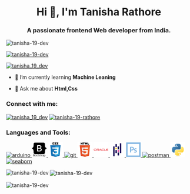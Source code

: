 <h1 align="center">Hi 👋, I'm Tanisha Rathore</h1>
<h3 align="center">A passionate frontend Web developer from India.</h3>

<p align="left"> <img src="https://komarev.com/ghpvc/?username=tanisha-19-dev&label=Profile%20views&color=0e75b6&style=flat" alt="tanisha-19-dev" /> </p>

<p align="left"> <a href="https://github.com/ryo-ma/github-profile-trophy"><img src="https://github-profile-trophy.vercel.app/?username=tanisha-19-dev" alt="tanisha-19-dev" /></a> </p>

<p align="left"> <a href="https://twitter.com/tanisha_19_dev" target="blank"><img src="https://img.shields.io/twitter/follow/tanisha_19_dev?logo=twitter&style=for-the-badge" alt="tanisha_19_dev" /></a> </p>

- 🌱 I’m currently learning **Machine Leaning**


- 💬 Ask me about **Html,Css**

<h3 align="left">Connect with me:</h3>
<p align="left">
<a href="https://twitter.com/tanisha_19_dev" target="blank"><img align="center" src="https://raw.githubusercontent.com/rahuldkjain/github-profile-readme-generator/master/src/images/icons/Social/twitter.svg" alt="tanisha_19_dev" height="30" width="40" /></a>
<a href="https://linkedin.com/in/tanisha-19-rathore" target="blank"><img align="center" src="https://raw.githubusercontent.com/rahuldkjain/github-profile-readme-generator/master/src/images/icons/Social/linked-in-alt.svg" alt="tanisha-19-rathore" height="30" width="40" /></a>
</p>

<h3 align="left">Languages and Tools:</h3>
<p align="left"> <a href="https://www.arduino.cc/" target="_blank" rel="noreferrer"> <img src="https://cdn.worldvectorlogo.com/logos/arduino-1.svg" alt="arduino" width="40" height="40"/> </a> <a href="https://getbootstrap.com" target="_blank" rel="noreferrer"> <img src="https://raw.githubusercontent.com/devicons/devicon/master/icons/bootstrap/bootstrap-plain-wordmark.svg" alt="bootstrap" width="40" height="40"/> </a> <a href="https://www.w3schools.com/css/" target="_blank" rel="noreferrer"> <img src="https://raw.githubusercontent.com/devicons/devicon/master/icons/css3/css3-original-wordmark.svg" alt="css3" width="40" height="40"/> </a> <a href="https://git-scm.com/" target="_blank" rel="noreferrer"> <img src="https://www.vectorlogo.zone/logos/git-scm/git-scm-icon.svg" alt="git" width="40" height="40"/> </a> <a href="https://www.w3.org/html/" target="_blank" rel="noreferrer"> <img src="https://raw.githubusercontent.com/devicons/devicon/master/icons/html5/html5-original-wordmark.svg" alt="html5" width="40" height="40"/> </a> <a href="https://www.oracle.com/" target="_blank" rel="noreferrer"> <img src="https://raw.githubusercontent.com/devicons/devicon/master/icons/oracle/oracle-original.svg" alt="oracle" width="40" height="40"/> </a> <a href="https://pandas.pydata.org/" target="_blank" rel="noreferrer"> <img src="https://raw.githubusercontent.com/devicons/devicon/2ae2a900d2f041da66e950e4d48052658d850630/icons/pandas/pandas-original.svg" alt="pandas" width="40" height="40"/> </a> <a href="https://www.photoshop.com/en" target="_blank" rel="noreferrer"> <img src="https://raw.githubusercontent.com/devicons/devicon/master/icons/photoshop/photoshop-line.svg" alt="photoshop" width="40" height="40"/> </a> <a href="https://postman.com" target="_blank" rel="noreferrer"> <img src="https://www.vectorlogo.zone/logos/getpostman/getpostman-icon.svg" alt="postman" width="40" height="40"/> </a> <a href="https://www.python.org" target="_blank" rel="noreferrer"> <img src="https://raw.githubusercontent.com/devicons/devicon/master/icons/python/python-original.svg" alt="python" width="40" height="40"/> </a> <a href="https://seaborn.pydata.org/" target="_blank" rel="noreferrer"> <img src="https://seaborn.pydata.org/_images/logo-mark-lightbg.svg" alt="seaborn" width="40" height="40"/> </a> </p>

<p><img align="left" src="https://github-readme-stats.vercel.app/api/top-langs?username=tanisha-19-dev&show_icons=true&locale=en&layout=compact" alt="tanisha-19-dev" /></p>

<p>&nbsp;<img align="center" src="https://github-readme-stats.vercel.app/api?username=tanisha-19-dev&show_icons=true&locale=en" alt="tanisha-19-dev" /></p>

<p><img align="center" src="https://github-readme-streak-stats.herokuapp.com/?user=tanisha-19-dev&" alt="tanisha-19-dev" /></p>
